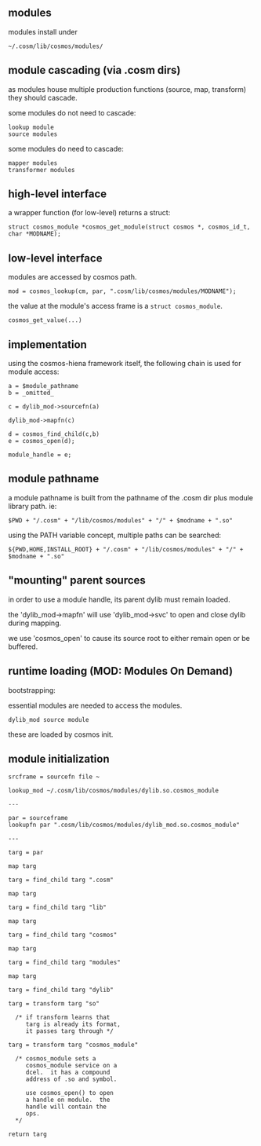 


modules
-------

modules install under

    ~/.cosm/lib/cosmos/modules/



module cascading (via .cosm dirs)
----------------

as modules house multiple production functions (source, map, transform) they should cascade.


some modules do not need to cascade:

    lookup module
    source modules
    

some modules do need to cascade:

    mapper modules
    transformer modules



high-level interface
--------------------

a wrapper function (for low-level) returns a struct:

    struct cosmos_module *cosmos_get_module(struct cosmos *, cosmos_id_t, char *MODNAME);



low-level interface
-------------------

modules are accessed by cosmos path.

    mod = cosmos_lookup(cm, par, ".cosm/lib/cosmos/modules/MODNAME");



the value at the module's access frame is a `struct cosmos_module`.

    cosmos_get_value(...)



implementation
--------------

using the cosmos-hiena framework itself, the following chain is used for module access:

    a = $module_pathname
    b = _omitted_

    c = dylib_mod->sourcefn(a)

    dylib_mod->mapfn(c)

    d = cosmos_find_child(c,b)
    e = cosmos_open(d);

    module_handle = e;



module pathname
---------------

a module pathname is built from the pathname of the .cosm dir plus module library path.  ie:

    $PWD + "/.cosm" + "/lib/cosmos/modules" + "/" + $modname + ".so"


using the PATH variable concept, multiple paths can be searched:

    ${PWD,HOME,INSTALL_ROOT} + "/.cosm" + "/lib/cosmos/modules" + "/" + $modname + ".so"

    


"mounting" parent sources
-------------------------

in order to use a module handle, its parent dylib must remain loaded.

the 'dylib_mod->mapfn' will use 'dylib_mod->svc' to open and close dylib during mapping.

we use 'cosmos_open' to cause its source root to either remain open or be buffered.



runtime loading (MOD: Modules On Demand)
---------------


bootstrapping:

essential modules are needed to access the modules.

    dylib_mod source module

these are loaded by cosmos init.



module initialization
---------------------

    srcframe = sourcefn file ~

    lookup_mod ~/.cosm/lib/cosmos/modules/dylib.so.cosmos_module

    --- 

    par = sourceframe
    lookupfn par ".cosm/lib/cosmos/modules/dylib_mod.so.cosmos_module"
    
    ---

    targ = par
    
    map targ

    targ = find_child targ ".cosm"
    
    map targ

    targ = find_child targ "lib"

    map targ

    targ = find_child targ "cosmos"

    map targ

    targ = find_child targ "modules"

    map targ

    targ = find_child targ "dylib"

    targ = transform targ "so"

      /* if transform learns that
         targ is already its format,
         it passes targ through */

    targ = transform targ "cosmos_module"

      /* cosmos_module sets a
         cosmos_module service on a
         dcel.  it has a compound 
         address of .so and symbol.
         
         use cosmos_open() to open
         a handle on module.  the 
         handle will contain the
         ops.
      */

    return targ

